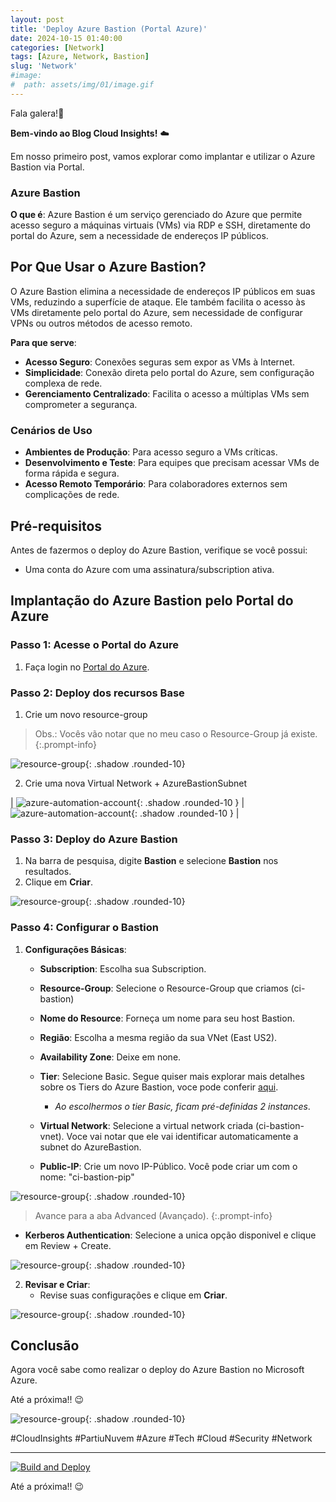 ```yaml
---
layout: post
title: 'Deploy Azure Bastion (Portal Azure)'
date: 2024-10-15 01:40:00
categories: [Network]
tags: [Azure, Network, Bastion]
slug: 'Network'
#image:
#  path: assets/img/01/image.gif
---
```


Fala galera!👋

**Bem-vindo ao Blog Cloud Insights!** ☁️

Em nosso primeiro post, vamos explorar como implantar e utilizar o Azure Bastion via Portal.

### Azure Bastion

**O que é**:
Azure Bastion é um serviço gerenciado do Azure que permite acesso seguro a máquinas virtuais (VMs) via RDP e SSH, diretamente do portal do Azure, sem a necessidade de endereços IP públicos.

## Por Que Usar o Azure Bastion?

O Azure Bastion elimina a necessidade de endereços IP públicos em suas VMs, reduzindo a superfície de ataque. Ele também facilita o acesso às VMs diretamente pelo portal do Azure, sem necessidade de configurar VPNs ou outros métodos de acesso remoto.

**Para que serve**:
- **Acesso Seguro**: Conexões seguras sem expor as VMs à Internet.
- **Simplicidade**: Conexão direta pelo portal do Azure, sem configuração complexa de rede.
- **Gerenciamento Centralizado**: Facilita o acesso a múltiplas VMs sem comprometer a segurança.

### Cenários de Uso
- **Ambientes de Produção**: Para acesso seguro a VMs críticas.
- **Desenvolvimento e Teste**: Para equipes que precisam acessar VMs de forma rápida e segura.
- **Acesso Remoto Temporário**: Para colaboradores externos sem complicações de rede.


## Pré-requisitos

Antes de fazermos o deploy do Azure Bastion, verifique se você possui:

- Uma conta do Azure com uma assinatura/subscription ativa.

## Implantação do Azure Bastion pelo Portal do Azure

### Passo 1: Acesse o Portal do Azure

1. Faça login no [Portal do Azure](https://portal.azure.com/).

### Passo 2: Deploy dos recursos Base

1. Crie um novo resource-group

> Obs.: Vocês vão notar que no meu caso o Resource-Group já existe.
{:.prompt-info}

![resource-group](/assets/img/Lab01-Bastion/001-ResourceGroup.png){: .shadow .rounded-10}

2. Crie uma nova Virtual Network + AzureBastionSubnet

| ![azure-automation-account](/assets/img/Lab01-Bastion/02-VirtualNetwork.png){: .shadow .rounded-10 } | ![azure-automation-account](/assets/img/Lab01-Bastion/03-AzureBastionSubnet.png){: .shadow .rounded-10 } |

### Passo 3: Deploy do Azure Bastion

1. Na barra de pesquisa, digite **Bastion** e selecione **Bastion** nos resultados.
2. Clique em **Criar**.

![resource-group](/assets/img/Lab01-Bastion/09-CreateaResource.png){: .shadow .rounded-10}

### Passo 4: Configurar o Bastion

1. **Configurações Básicas**:
   - **Subscription**: Escolha sua Subscription.
   - **Resource-Group**: Selecione o Resource-Group que criamos (ci-bastion)
   - **Nome do Resource**: Forneça um nome para seu host Bastion.
   - **Região**: Escolha a mesma região da sua VNet (East US2).
   - **Availability Zone**: Deixe em none.
   - **Tier**: Selecione Basic. Segue quiser mais explorar mais detalhes sobre os Tiers do Azure Bastion, voce pode conferir [aqui](https://docs.microsoft.com/en-us/azure/bastion/bastion-overview).

        - *Ao escolhermos o tier Basic, ficam pré-definidas 2 instances*.

   - **Virtual Network**: Selecione a virtual network criada (ci-bastion-vnet). Voce vai notar que ele vai identificar automaticamente a subnet do AzureBastion.
   - **Public-IP**: Crie um novo IP-Público. Você pode criar um com o nome: "ci-bastion-pip"

![resource-group](/assets/img/Lab01-Bastion/09-CreateaResource2.png){: .shadow .rounded-10}

> Avance para a aba Advanced (Avançado).
{:.prompt-info}


   - **Kerberos Authentication**: Selecione a unica opção disponivel e clique em Review + Create.


![resource-group](/assets/img/Lab01-Bastion/04-DeployAzureBastion02.png){: .shadow .rounded-10}

2. **Revisar e Criar**:
   - Revise suas configurações e clique em **Criar**.

![resource-group](/assets/img/Lab01-Bastion/04-DeployAzureBastion.png){: .shadow .rounded-10}

## Conclusão

Agora você sabe como realizar o deploy do Azure Bastion no Microsoft Azure.

Até a próxima!! 😉

![resource-group](/assets/img/02/cloudinsights3.png){: .shadow .rounded-10}

#CloudInsights #PartiuNuvem #Azure #Tech #Cloud #Security #Network

---

[![Build and Deploy](https://github.com/williamcrcosta/williamcosta.github.io/actions/workflows/pages-deploy.yml/badge.svg)](https://github.com/williamcrcosta/williamcosta.github.io/actions/workflows/pages-deploy.yml)

Até a próxima!! 😉
